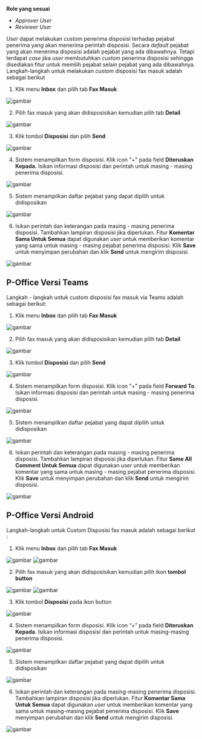 **Role yang sesuai**

- *Approver User*
- *Reviewer User*

*User* dapat melakukan *custom* penerima disposisi terhadap pejabat penerima yang akan menerima perintah disposisi. Secara *default* pejabat yang akan menerima disposisi adalah pejabat yang ada dibawahnya. Tetapi terdapat *case* jika *user* membutuhkan *custom* penerima disposisi sehingga disediakan fitur untuk memilih pejabat selain pejabat yang ada dibawahnya. Langkah-langkah untuk melakukan *custom* disposisi fax masuk adalah sebagai berikut

1. Klik menu **Inbox** dan pilih tab **Fax Masuk**

![gambar](FaxMasuk/FM_WEB/CustomDisposisi01.png) 

2. Pilih fax masuk yang akan didisposisikan kemudian pilih tab **Detail**

![gambar](FaxMasuk/FM_WEB/CustomDisposisi02.png)

3. Klik tombol **Disposisi** dan pilih **Send**

![gambar](FaxMasuk/FM_WEB/CustomDisposisi03.png) 

4. Sistem menampilkan form disposisi. Klik icon "+" pada field **Diteruskan Kepada.** Isikan informasi disposisi dan perintah untuk masing - masing penerima disposisi.

![gambar](FaxMasuk/FM_WEB/CustomDisposisi04.png) 

5. Sistem menampilkan daftar pejabat yang dapat dipilih untuk didisposikan

![gambar](FaxMasuk/FM_WEB/CustomDisposisi05.png) 

6. Isikan perintah dan keterangan pada masing - masing penerima disposisi. Tambahkan lampiran disposisi jika diperlukan. Fitur **Komentar Sama Untuk Semua** dapat digunakan *user* untuk memberikan komentar yang sama untuk masing - masing pejabat penerima disposisi. Klik **Save** untuk menyimpan perubahan dan klik **Send** untuk mengirim disposisi.

![gambar](FaxMasuk/FM_WEB/CustomDisposisi06.png) 


## **P-Office Versi Teams**

Langkah - langkah untuk custom disposisi fax masuk via Teams adalah sebagai berikut:

1. Klik menu **Inbox** dan pilih tab **Fax Masuk**

![gambar](FaxMasuk/FM_Teams/FM33.png)

2. Pilih fax masuk yang akan didisposisikan kemudian pilih tab **Detail**

![gambar](FaxMasuk/FM_Teams/FM34.png)

3. Klik tombol **Disposisi** dan pilih **Send**

![gambar](FaxMasuk/FM_Teams/FM35.png)

4. Sistem menampilkan form disposisi. Klik icon "+" pada field **Forward To**. Isikan informasi disposisi dan perintah untuk masing - masing penerima disposisi.

![gambar](FaxMasuk/FM_Teams/FM36.png)

5. Sistem menampilkan daftar pejabat yang dapat dipilih untuk didisposikan

![gambar](FaxMasuk/FM_Teams/FM37.png)

6. Isikan perintah dan keterangan pada masing - masing penerima disposisi. Tambahkan lampiran disposisi jika diperlukan. Fitur **Same All Comment Untuk Semua** dapat digunakan *user* untuk memberikan komentar yang sama untuk masing - masing pejabat penerima disposisi. Klik **Save** untuk menyimpan perubahan dan klik **Send** untuk mengirim disposisi.

![gambar](FaxMasuk/FM_Teams/FM38.png)

## **P-Office Versi Android**

Langkah-langkah untuk Custom Disposisi fax masuk adalah sebagai berikut :

1. Klik menu **Inbox** dan pilih tab **Fax Masuk**

![gambar](Faxmasuk/FM_Android/Customdisposisi/A01.jpg) ![gambar](Faxmasuk/FM_Android/Customdisposisi/A02.jpg)

2. Pilih fax masuk yang akan didisposisikan kemudian pilih ikon **tombol button**

![gambar](Faxmasuk/FM_Android/Customdisposisi/A03.jpg) ![gambar](Faxmasuk/FM_Android/Customdisposisi/A04.jpg)

3. Klik tombol **Disposisi** pada ikon button

![gambar](Faxmasuk/FM_Android/Customdisposisi/A06.jpg)

4. Sistem menampilkan form disposisi. Klik icon “+” pada field **Diteruskan Kepada**. Isikan informasi disposisi dan perintah untuk masing-masing penerima disposisi.

![gambar](Faxmasuk/FM_Android/Customdisposisi/A07.jpg)

5. Sistem menampilkan daftar pejabat yang dapat dipilih untuk didisposikan

![gambar](Faxmasuk/FM_Android/Customdisposisi/A08.jpg)

6. Isikan perintah dan keterangan pada masing-masing penerima disposisi. Tambahkan lampiran disposisi jika diperlukan. Fitur **Komentar Sama Untuk Semua** dapat digunakan _user_ untuk memberikan komentar yang sama untuk masing-masing pejabat penerima disposisi. Klik **Save**  menyimpan perubahan dan klik **Send** untuk mengirim disposisi.

![gambar](Faxmasuk/FM_Android/Customdisposisi/A09.jpg)
